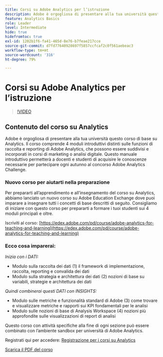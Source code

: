 ```yaml
---
title: Corsi su Adobe Analytics per l’istruzione
description: Adobe è orgogliosa di presentare alla tua università questo corso di base su Analytics. Il corso comprende 4 moduli introduttivi distinti sulle funzioni di raccolta e reporting di Adobe Analytics, che possono essere suddivisi e incorporati in corsi di marketing o analisi digitale. Questo manuale introduttivo permetterà a docenti e studenti di acquisire le conoscenze necessarie per partecipare ogni autunno al concorso Adobe Analytics Challenge.
feature: Analytics Basics
role: Leader
level: Intermediate
hide: true
hidefromtoc: true
exl-id: 1202b1f6-fa41-465d-8e76-b7feae217cce
source-git-commit: d7fd77640928697f5857ccfcaf2c0f561aebeac3
workflow-type: tm+mt
source-wordcount: '316'
ht-degree: 79%

---
```


# Corsi su Adobe Analytics per l’istruzione

>[!VIDEO](https://video.tv.adobe.com/v/3443865/?quality=12&learn=on&captions=ita)

## Contenuto del corso su Analytics

Adobe è orgogliosa di presentare alla tua università questo corso di base su Analytics. Il corso comprende 4 moduli introduttivi distinti sulle funzioni di raccolta e reporting di Adobe Analytics, che possono essere suddivisi e incorporati in corsi di marketing o analisi digitale. Questo manuale introduttivo permetterà a docenti e studenti di acquisire le conoscenze necessarie per partecipare ogni autunno al concorso Adobe Analytics Challenge.

### Nuovo corso per aiutarti nella preparazione

Per prepararti all’apprendimento e all’insegnamento del corso su Analytics, abbiamo lanciato un nuovo corso su Adobe Education Exchange dove puoi imparare a insegnare tutti i concetti di base descritti di seguito. Consigliamo di iniziare con questo corso per prepararti a formare i tuoi studenti sui 4 moduli principali e oltre.

Iscriviti al corso: [https://edex.adobe.com/pd/course/adobe-analytics-for-teaching-and-learning](https://edex.adobe.com/pd/course/adobe-analytics-for-teaching-and-learning)

### Ecco cosa imparerai:

*Inizia con i DATI:*

* Modulo sulla raccolta dei dati (1) il framework di implementazione, raccolta, reporting e convalida dei dati
* Modulo sulla strategia e architettura dei dati (2) nozioni di base su variabili, strategie e architettura dei dati

*Quindi combinerai questi DATI con INSIGHTS:*

* Modulo sulle metriche e funzionalità standard di Adobe (3) come trovare e visualizzare metriche e rapporti sui KPI fondamentali per le analisi
* Modulo sulle nozioni di base di Analysis Workspace (4) nozioni più approfondite sulle visualizzazioni di report di analisi

Questo corso con attività specifiche alla fine di ogni sezione può essere combinato con l’ambiente sandbox per università di Adobe Analytics.

Registrati qui per accedere: [Registrazione per i corsi su Analytics](https://experienceleague.adobe.com/landing/analytics-university?lang=it)

[Scarica il PDF del corso](assets/Adobe-Analytics-Curriculum_2021.pdf)
